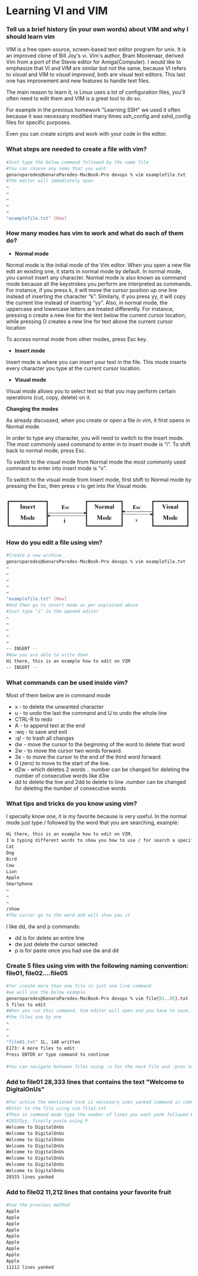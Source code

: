 # Learning VI and VIM

### Tell us a brief history (in your own words) about VIM and why I should learn vim

VIM is a free open-source, screen-based text editor program for unix. It is an improved clone of Bill Joy's vi. Vim's author, Bram Moolenaar, derived Vim from a port of the Stevie editor for Amiga(Computer). I would like to emphasize that VI and VIM are similar but not the same, because VI refers to *visual* and VIM to *visual improved*, both are visual text editors. This last one has improvement and new features to handle text files.

The main reason to learn it, is Linux uses a lot of configuration files, you'll often need to edit them and VIM is a great tool to do so.

For example in the previous homework "Learning SSH" we used it often because it was necessary modified many times ssh_config and sshd_config files for specific purposes.

Even you can create scripts and work with your code in the editor.

### What steps are needed to create a file with vim?

```bash
#Just type the below command followed by the name file
#You can choose any name that you want
genaroparedes@GenaroParedes-MacBook-Pro devops % vim examplefile.txt
#The editor will immediately open
~                                                                               
~                                                                               
~                                                                               
~                                                                               
~                                                                                                                                                            
"examplefile.txt" [New]
```

### How many modes has vim to work and what do each of them do?

- **Normal mode**

Normal mode is the initial mode of the Vim editor. When you open a new file edit an existing one, it starts in normal mode by default. In normal mode, you cannot insert any character. Normal mode is also known as command mode because all the keystrokes you perform are interpreted as commands. For instance, if you press k, it will move the cursor position up one line instead of inserting the character “k”. Similarly, if you press yy, it will copy the current line instead of inserting “yy”. Also, in normal mode, the uppercase and lowercase letters are treated differently. For instance, pressing o create a new line for the text below the current cursor location, while pressing O creates a new line for text above the current cursor location

To access normal mode from other modes, press Esc key.

- **Insert mode**

Insert mode is where you can insert your text in the file. This mode inserts every character you type at the current cursor location.

- **Visual mode**

Visual mode allows you to select text so that you may perform certain operations (cut, copy, delete) on it.

**Changing the modes**

As already discussed, when you create or open a file in vim, it first opens in Normal mode.

In order to type any character, you will need to switch to the Insert mode. The most commonly used command to enter in to insert mode is “i”. To shift back to normal mode, press Esc.

To switch to the visual mode from Normal mode the most commonly used command to enter into insert mode is “v”.

To switch to the visual mode from Insert mode, first shift to Normal mode by pressing the Esc, then press v to get into the Visual mode.

![1-9.png](Learning%20VI%20and%20VIM%203dd997c111b740739dbb1ebb13a8e5d6/1-9.png)

### How do you edit a file using vim?

```bash
#Create a new archive 
genaroparedes@GenaroParedes-MacBook-Pro devops % vim examplefile.txt
~                                                                               
~                                                                               
~                                                                               
~                                                                               
~                                                                                                                                                            
"examplefile.txt" [New]
#And then go to insert mode as per explained above
#Just type "i" in the opened editor
~                                                                               
~                                                                               
~                                                                               
~                                                                                                                                                        
~                                                                                                                                                   
-- INSERT --
#Now you are able to write down
Hi there, this is an example how to edit on VIM                                                                     
-- INSERT --
```

### What commands can be used inside vim?

Most of them below are in command mode

- x - to delete the unwanted character
- u - to undo the last the command and U to undo the whole line
- CTRL-R to redo
- A - to append text at the end
- :wq - to save and exit
- :q! - to trash all changes
- dw - move the cursor to the beginning of the word to delete that word
- 2w - to move the cursor two words forward.
- 3e - to move the cursor to the end of the third word forward.
- 0 (zero) to move to the start of the line.
- d2w - which deletes 2 words .. number can be changed for deleting the number of consecutive words like d3w
- dd to delete the line and 2dd to delete to line .number can be changed for deleting the number of consecutive words

### What tips and tricks do you know using vim?

I specially know one, it is my favorite because is very useful. In the normal mode just type  / followed by the word that you are searching, example:

```bash
Hi there, this is an example how to edit on VIM.
I´m typing different words to show you how to use / for search a specific word:
Cat
Dog
Bird
Cow
Lion
Apple
Smartphone
~                                                                               
~                                                                               
~                                                                                                                                                                                                                                    
/show
#The cursor go to the word and will show you it
```

I like dd, dw and p commands:

- dd is for delete an entire line
- dw just delete the cursor selected
- p is for paste once you had use dw and dd

### Create 5 files using vim with the following naming convention: file01, file02....file05

```bash
#for create more than one file in just one line command
#we will use the below example
genaroparedes@GenaroParedes-MacBook-Pro devops % vim file{01..05}.txt
5 files to edit
#When you run this command, Vim editor will open and you have to save...
#the files one by one
~                                                                               
~                                                                                                                                               
~                                                                               
"file01.txt" 1L, 14B written
E173: 4 more files to edit
Press ENTER or type command to continue

#You can navigate between files using :n for the next file and :prev to go back
```

### Add to file01 28,333 lines that contains the text "Welcome to DigitalOnUs"

```bash
#For achive the mentioned task is neccesary uses yanked command in command mode
#Enter to the file using vim file1.txt
#Then in command mode type the number of lines you want yank followed by yy
#28333yy, finally paste using P
Welcome to DigitalOnUs
Welcome to DigitalOnUs
Welcome to DigitalOnUs
Welcome to DigitalOnUs
Welcome to DigitalOnUs
Welcome to DigitalOnUs
Welcome to DigitalOnUs
Welcome to DigitalOnUs
28333 lines yanked
```

### Add to file02 11,212 lines that contains your favorite fruit

```bash
#Use the previous method
Apple
Apple
Apple
Apple
Apple
Apple
Apple
Apple
Apple
11212 lines yanked
```